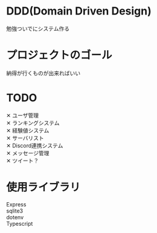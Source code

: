 # DDD(Domain Driven Design)
勉強ついでにシステム作る

# プロジェクトのゴール
納得が行くものが出来ればいい

# TODO
✕ ユーザ管理  
✕ ランキングシステム  
✕ 経験値システム  
✕ サーバリスト  
✕ Discord連携システム  
✕ メッセージ管理  
✕ ツイート？  

# 使用ライブラリ
Express  
sqlite3  
dotenv  
Typescript  